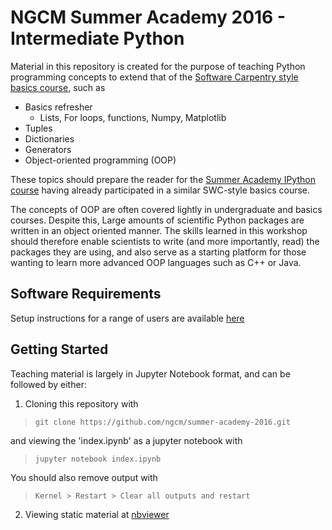 NGCM Summer Academy 2016 - Intermediate Python
==============================================

Material in this repository is created for the purpose of teaching Python programming concepts to extend that of the [Software Carpentry style basics course](https://github.com/softwaresaved/NGCMGSoton-2015-06-21), such as

* Basics refresher
	- Lists, For loops, functions, Numpy, Matplotlib
* Tuples
* Dictionaries
* Generators
* Object-oriented programming (OOP)

These topics should prepare the reader for the [Summer Academy IPython course](https://github.com/jupyter/ngcm-tutorial) having already participated in a similar SWC-style basics course. 

The concepts of OOP are often covered lightly in undergraduate and basics courses. Despite this, Large amounts of scientific Python packages are written in an object oriented manner. The skills learned in this workshop should therefore enable scientists to write (and more importantly, read) the packages they are using, and also serve as a starting platform for those wanting to learn more advanced OOP languages such as C++ or Java.


Software Requirements
---------------------
Setup instructions for a range of users are available [here]()

Getting Started
---------------
Teaching material is largely in Jupyter Notebook format, and can be followed by either:

1. Cloning this repository with 

  > `git clone https://github.com/ngcm/summer-academy-2016.git`

  and viewing the 'index.ipynb' as a jupyter notebook with

  > `jupyter notebook index.ipynb`

  You should also remove output with

  > `Kernel > Restart > Clear all outputs and restart`

2. Viewing static material at [nbviewer](http://nbviewer.jupyter.org/github/ngcm/summer-academy-2016/blob/master/Intermediate_Python/index.ipynb)

